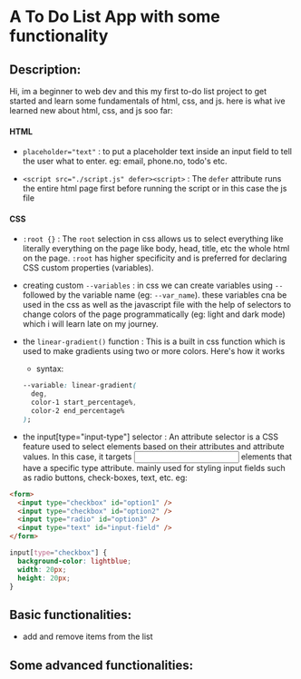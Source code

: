 # A To Do List App with some functionality

## Description:

Hi, im a beginner to web dev and this my first to-do list project to get started and learn some fundamentals of html, css, and js.
here is what ive learned new about html, css, and js soo far:

#### HTML

- `placeholder="text"` : to put a placeholder text inside an input field to tell the user what to enter. eg: email, phone.no, todo's etc.

- `<script src="./script.js" defer><script>` : The `defer` attribute runs the entire html page first before running the script or in this case the js file

#### CSS

- `:root {}` : The `root` selection in css allows us to select everything like literally everything on the page like body, head, title, etc the whole html on the page. `:root` has higher specificity and is preferred for declaring CSS custom properties (variables).

- creating custom `--variables` : in css we can create variables using `--` followed by the variable name (eg: `--var_name`). these variables cna be used in the css as well as the javascript file with the help of selectors to change colors of the page programmatically (eg: light and dark mode) which i will learn late on my journey.

- the `linear-gradient()` function : This is a built in css function which is used to make gradients using two or more colors. Here's how it works

  - syntax:

  ```css
  --variable: linear-gradient(
    deg,
    color-1 start_percentage%,
    color-2 end_percentage%
  );
  ```

- the input[type="input-type"] selector : An attribute selector is a CSS feature used to select elements based on their attributes and attribute values. In this case, it targets <input> elements that have a specific type attribute. mainly used for styling input fields such as radio buttons, check-boxes, text, etc.
  eg:

```html
<form>
  <input type="checkbox" id="option1" />
  <input type="checkbox" id="option2" />
  <input type="radio" id="option3" />
  <input type="text" id="input-field" />
</form>
```

```css
input[type="checkbox"] {
  background-color: lightblue;
  width: 20px;
  height: 20px;
}
```

## Basic functionalities:

- add and remove items from the
  list 
  
## Some advanced functionalities:
